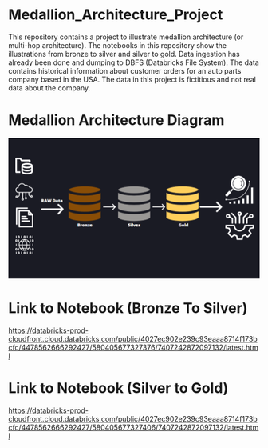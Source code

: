 # Medallion_Architecture_Project

This repository contains a project to illustrate medallion architecture (or multi-hop architecture).
The notebooks in this repository show the illustrations from bronze to silver and silver to gold.
Data ingestion has already been done and dumping to DBFS (Databricks File System).
The data contains historical information about customer orders for an auto parts company based in the USA.
The data in this project is fictitious and not real data about the company.

# Medallion Architecture Diagram
![alt text](https://github.com/DataNaija/Medallion_Architecture_Project/blob/main/MEDArch.png)


# Link to Notebook (Bronze To Silver)
https://databricks-prod-cloudfront.cloud.databricks.com/public/4027ec902e239c93eaaa8714f173bcfc/4478562666292427/580405677327376/7407242872097132/latest.html

# Link to Notebook (Silver to Gold)
https://databricks-prod-cloudfront.cloud.databricks.com/public/4027ec902e239c93eaaa8714f173bcfc/4478562666292427/580405677327406/7407242872097132/latest.html
